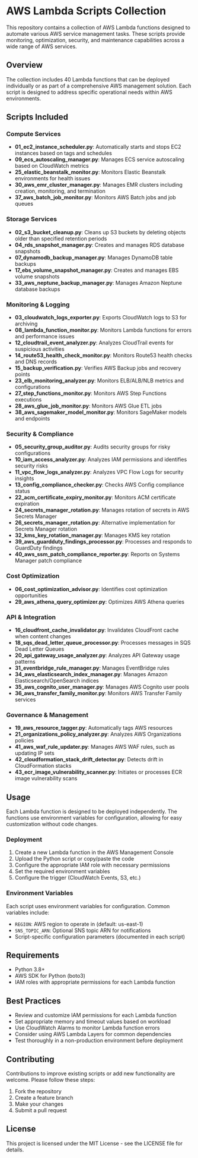 


          
# AWS Lambda Scripts Collection

This repository contains a collection of AWS Lambda functions designed to automate various AWS service management tasks. These scripts provide monitoring, optimization, security, and maintenance capabilities across a wide range of AWS services.

## Overview

The collection includes 40 Lambda functions that can be deployed individually or as part of a comprehensive AWS management solution. Each script is designed to address specific operational needs within AWS environments.

## Scripts Included

### Compute Services
- **01_ec2_instance_scheduler.py**: Automatically starts and stops EC2 instances based on tags and schedules
- **09_ecs_autoscaling_manager.py**: Manages ECS service autoscaling based on CloudWatch metrics
- **25_elastic_beanstalk_monitor.py**: Monitors Elastic Beanstalk environments for health issues
- **30_aws_emr_cluster_manager.py**: Manages EMR clusters including creation, monitoring, and termination
- **37_aws_batch_job_monitor.py**: Monitors AWS Batch jobs and job queues

### Storage Services
- **02_s3_bucket_cleanup.py**: Cleans up S3 buckets by deleting objects older than specified retention periods
- **04_rds_snapshot_manager.py**: Creates and manages RDS database snapshots
- **07_dynamodb_backup_manager.py**: Manages DynamoDB table backups
- **17_ebs_volume_snapshot_manager.py**: Creates and manages EBS volume snapshots
- **33_aws_neptune_backup_manager.py**: Manages Amazon Neptune database backups

### Monitoring & Logging
- **03_cloudwatch_logs_exporter.py**: Exports CloudWatch logs to S3 for archiving
- **08_lambda_function_monitor.py**: Monitors Lambda functions for errors and performance issues
- **12_cloudtrail_event_analyzer.py**: Analyzes CloudTrail events for suspicious activities
- **14_route53_health_check_monitor.py**: Monitors Route53 health checks and DNS records
- **15_backup_verification.py**: Verifies AWS Backup jobs and recovery points
- **23_elb_monitoring_analyzer.py**: Monitors ELB/ALB/NLB metrics and configurations
- **27_step_functions_monitor.py**: Monitors AWS Step Functions executions
- **28_aws_glue_job_monitor.py**: Monitors AWS Glue ETL jobs
- **38_aws_sagemaker_model_monitor.py**: Monitors SageMaker models and endpoints

### Security & Compliance
- **05_security_group_auditor.py**: Audits security groups for risky configurations
- **10_iam_access_analyzer.py**: Analyzes IAM permissions and identifies security risks
- **11_vpc_flow_logs_analyzer.py**: Analyzes VPC Flow Logs for security insights
- **13_config_compliance_checker.py**: Checks AWS Config compliance status
- **22_acm_certificate_expiry_monitor.py**: Monitors ACM certificate expiration
- **24_secrets_manager_rotation.py**: Manages rotation of secrets in AWS Secrets Manager
- **26_secrets_manager_rotation.py**: Alternative implementation for Secrets Manager rotation
- **32_kms_key_rotation_manager.py**: Manages KMS key rotation
- **39_aws_guardduty_findings_processor.py**: Processes and responds to GuardDuty findings
- **40_aws_ssm_patch_compliance_reporter.py**: Reports on Systems Manager patch compliance

### Cost Optimization
- **06_cost_optimization_advisor.py**: Identifies cost optimization opportunities
- **29_aws_athena_query_optimizer.py**: Optimizes AWS Athena queries

### API & Integration
- **16_cloudfront_cache_invalidator.py**: Invalidates CloudFront cache when content changes
- **18_sqs_dead_letter_queue_processor.py**: Processes messages in SQS Dead Letter Queues
- **20_api_gateway_usage_analyzer.py**: Analyzes API Gateway usage patterns
- **31_eventbridge_rule_manager.py**: Manages EventBridge rules
- **34_aws_elasticsearch_index_manager.py**: Manages Amazon Elasticsearch/OpenSearch indices
- **35_aws_cognito_user_manager.py**: Manages AWS Cognito user pools
- **36_aws_transfer_family_monitor.py**: Monitors AWS Transfer Family services

### Governance & Management
- **19_aws_resource_tagger.py**: Automatically tags AWS resources
- **21_organizations_policy_analyzer.py**: Analyzes AWS Organizations policies
- **41_aws_waf_rule_updater.py**: Manages AWS WAF rules, such as updating IP sets
- **42_cloudformation_stack_drift_detector.py**: Detects drift in CloudFormation stacks
- **43_ecr_image_vulnerability_scanner.py**: Initiates or processes ECR image vulnerability scans

## Usage

Each Lambda function is designed to be deployed independently. The functions use environment variables for configuration, allowing for easy customization without code changes.

### Deployment

1. Create a new Lambda function in the AWS Management Console
2. Upload the Python script or copy/paste the code
3. Configure the appropriate IAM role with necessary permissions
4. Set the required environment variables
5. Configure the trigger (CloudWatch Events, S3, etc.)

### Environment Variables

Each script uses environment variables for configuration. Common variables include:

- `REGION`: AWS region to operate in (default: us-east-1)
- `SNS_TOPIC_ARN`: Optional SNS topic ARN for notifications
- Script-specific configuration parameters (documented in each script)

## Requirements

- Python 3.8+
- AWS SDK for Python (boto3)
- IAM roles with appropriate permissions for each Lambda function

## Best Practices

- Review and customize IAM permissions for each Lambda function
- Set appropriate memory and timeout values based on workload
- Use CloudWatch Alarms to monitor Lambda function errors
- Consider using AWS Lambda Layers for common dependencies
- Test thoroughly in a non-production environment before deployment

## Contributing

Contributions to improve existing scripts or add new functionality are welcome. Please follow these steps:

1. Fork the repository
2. Create a feature branch
3. Make your changes
4. Submit a pull request

## License

This project is licensed under the MIT License - see the LICENSE file for details.
